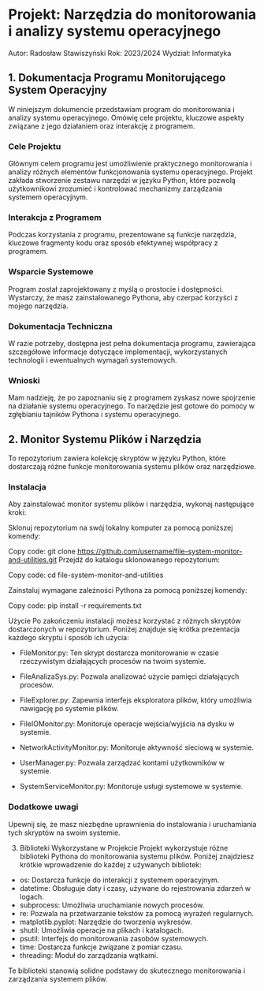 # Projekt: Narzędzia do monitorowania i analizy systemu operacyjnego

Autor: Radosław Stawiszyński
Rok: 2023/2024
Wydział: Informatyka

## 1. Dokumentacja Programu Monitorującego System Operacyjny

W niniejszym dokumencie przedstawiam program do monitorowania i analizy systemu operacyjnego. Omówię cele projektu, kluczowe aspekty związane z jego działaniem oraz interakcję z programem.

### Cele Projektu

Głównym celem programu jest umożliwienie praktycznego monitorowania i analizy różnych elementów funkcjonowania systemu operacyjnego. Projekt zakłada stworzenie zestawu narzędzi w języku Python, które pozwolą użytkownikowi zrozumieć i kontrolować mechanizmy zarządzania systemem operacyjnym.

### Interakcja z Programem

Podczas korzystania z programu, prezentowane są funkcje narzędzia, kluczowe fragmenty kodu oraz sposób efektywnej współpracy z programem.

### Wsparcie Systemowe

Program został zaprojektowany z myślą o prostocie i dostępności. Wystarczy, że masz zainstalowanego Pythona, aby czerpać korzyści z mojego narzędzia.

### Dokumentacja Techniczna

W razie potrzeby, dostępna jest pełna dokumentacja programu, zawierająca szczegółowe informacje dotyczące implementacji, wykorzystanych technologii i ewentualnych wymagań systemowych.

### Wnioski

Mam nadzieję, że po zapoznaniu się z programem zyskasz nowe spojrzenie na działanie systemu operacyjnego. To narzędzie jest gotowe do pomocy w zgłębianiu tajników Pythona i systemu operacyjnego.

## 2. Monitor Systemu Plików i Narzędzia

To repozytorium zawiera kolekcję skryptów w języku Python, które dostarczają różne funkcje monitorowania systemu plików oraz narzędziowe.

### Instalacja

Aby zainstalować monitor systemu plików i narzędzia, wykonaj następujące kroki:

Sklonuj repozytorium na swój lokalny komputer za pomocą poniższej komendy:

Copy code:
git clone https://github.com/username/file-system-monitor-and-utilities.git
Przejdź do katalogu sklonowanego repozytorium:

Copy code:
cd file-system-monitor-and-utilities

Zainstaluj wymagane zależności Pythona za pomocą poniższej komendy:

Copy code:
pip install -r requirements.txt

Użycie
Po zakończeniu instalacji możesz korzystać z różnych skryptów dostarczonych w repozytorium. Poniżej znajduje się krótka prezentacja każdego skryptu i sposób ich użycia:

- FileMonitor.py: Ten skrypt dostarcza monitorowanie w czasie rzeczywistym działających procesów na twoim systemie.

- FileAnalizaSys.py: Pozwala analizować użycie pamięci działających procesów.

- FileExplorer.py: Zapewnia interfejs eksploratora plików, który umożliwia nawigację po systemie plików.

- FileIOMonitor.py: Monitoruje operacje wejścia/wyjścia na dysku w systemie.

- NetworkActivityMonitor.py: Monitoruje aktywność sieciową w systemie.

- UserManager.py: Pozwala zarządzać kontami użytkowników w systemie.

- SystemServiceMonitor.py: Monitoruje usługi systemowe w systemie.

### Dodatkowe uwagi

Upewnij się, że masz niezbędne uprawnienia do instalowania i uruchamiania tych skryptów na swoim systemie.

3. Biblioteki Wykorzystane w Projekcie
   Projekt wykorzystuje różne biblioteki Pythona do monitorowania systemu plików. Poniżej znajdziesz krótkie wprowadzenie do każdej z używanych bibliotek:

- os: Dostarcza funkcje do interakcji z systemem operacyjnym.
- datetime: Obsługuje daty i czasy, używane do rejestrowania zdarzeń w logach.
- subprocess: Umożliwia uruchamianie nowych procesów.
- re: Pozwala na przetwarzanie tekstów za pomocą wyrażeń regularnych.
- matplotlib.pyplot: Narzędzie do tworzenia wykresów.
- shutil: Umożliwia operacje na plikach i katalogach.
- psutil: Interfejs do monitorowania zasobów systemowych.
- time: Dostarcza funkcje związane z pomiar czasu.
- threading: Moduł do zarządzania wątkami.

Te biblioteki stanowią solidne podstawy do skutecznego monitorowania i zarządzania systemem plików.
